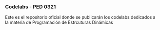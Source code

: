 ### Codelabs - PED 0321

Este es el repositorio oficial donde se publicarán los codelabs dedicados a la materia de Programación de Estrcuturas Dinámicas